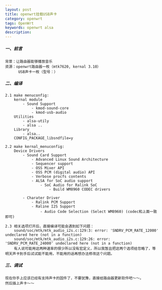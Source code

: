 ```yaml
---
layout: post
title: openwrt挂载USB声卡
category: openwrt 
tags: OpenWrt 
keywords: openwrt alsa
description: 
---
```


##### 一、前言
    背景：让路由器能够播放音乐
    资源：openwrt路由器一枚（mtk7620, kernal 3.10）
          USB声卡一枚（型号：）
          
##### 二、编译

    2.1 make menuconfig:
        kernal module
            - Sound Support 
                - kmod-sound-core   
                - kmod-usb-audio
        Utilities 
            - alsa-utily    
            - alsa ..
        Library
            - alsa..
        CONFIG_PACKAGE_libsndfile=y

    2.2 make kernal_menuconfig:
        Device Drivers
            - Sound Card Support        
                - Advanced Linux Sound Architecture 
                - Sequencer support 
                - OSS Mixer API     
                - OSS PCM (digital audio) API 
                - Verbose procfs contents  
                - ALSA for SoC audio support            
                    - SoC Audio for Ralink SoC
                        - Build WM8960 CODEC drivers
        
            - Charater Driver
                - Ralink PCM Support
                - Raline I2S Support
                    - Audio Code Selection (Select WM8960) (codec和上面一致即可)
                    
    2.3 相关选项打开后，直接编译可能会遇到如下问题：
        sound/soc/mtk/mtk_audio_i2s.c:129:3: error: 'SNDRV_PCM_RATE_12000' undeclared here (not in a function)
        sound/soc/mtk/mtk_audio_i2s.c:129:26: error: 'SNDRV_PCM_RATE_24000' undeclared here (not in a function)
        有人说可能用这两种速率的很少所以没有宏定义，所以我暂且把这两个选项给忽略了，等明天声卡到手后试试能不能用，不能用的话再想办法修改这个问题。
        

##### 三、调试
    现在你手上应该已经有支持声卡的固件了，不要犹豫，直接给路由器更新软件吧～～。
    然后插上声卡～～
